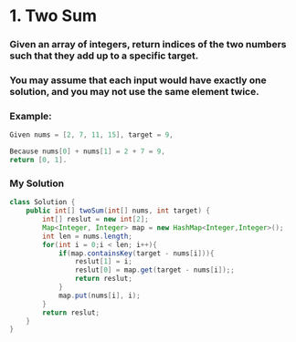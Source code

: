 # 1. Two Sum

### Given an array of integers, return indices of the two numbers such that they add up to a specific target.

### You may assume that each input would have exactly one solution, and you may not use the same element twice.


### Example:
```java
Given nums = [2, 7, 11, 15], target = 9,

Because nums[0] + nums[1] = 2 + 7 = 9,
return [0, 1].
```
### My Solution

```java
class Solution {
    public int[] twoSum(int[] nums, int target) {
        int[] reslut = new int[2];
        Map<Integer, Integer> map = new HashMap<Integer,Integer>();
        int len = nums.length;
        for(int i = 0;i < len; i++){
            if(map.containsKey(target - nums[i])){
                reslut[1] = i;
                reslut[0] = map.get(target - nums[i]);;
                return reslut;
            }
            map.put(nums[i], i);
        }
        return reslut;
    }
}
```
